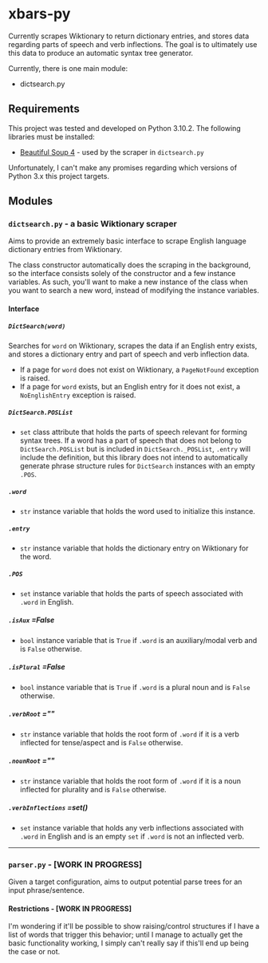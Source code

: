 # xbars-py
Currently scrapes Wiktionary to return dictionary entries, and stores data regarding parts of speech and verb inflections. The goal is to ultimately use this data to produce an automatic syntax tree generator.

Currently, there is one main module:
* dictsearch.py

## Requirements
This project was tested and developed on Python 3.10.2. The following libraries must be installed:
* [Beautiful Soup 4](https://beautiful-soup-4.readthedocs.io/en/latest/) - used by the scraper in `dictsearch.py`

Unfortunately, I can't make any promises regarding which versions of Python 3.x this project targets.

## Modules
### `dictsearch.py` - a basic Wiktionary scraper
Aims to provide an extremely basic interface to scrape English language dictionary entries from Wiktionary.

The class constructor automatically does the scraping in the background, so the interface consists solely of the constructor and a few instance variables. As such, you'll want to make a new instance of the class when you want to search a new word, instead of modifying the instance variables.

#### Interface
##### `DictSearch(word)`
Searches for `word` on Wiktionary, scrapes the data if an English entry exists, and stores a dictionary entry and part of speech and verb inflection data.
* If a page for `word` does not exist on Wiktionary, a `PageNotFound` exception is raised.
* If a page for `word` exists, but an English entry for it does not exist, a `NoEnglishEntry` exception is raised.
##### `DictSearch.POSList`
* `set` class attribute that holds the parts of speech relevant for forming syntax trees. If a word has a part of speech that does not belong to `DictSearch.POSList` but is included in `DictSearch._POSList`, `.entry` will include the definition, but this library does not intend to automatically generate phrase structure rules for `DictSearch` instances with an empty `.POS`.
##### `.word`
* `str` instance variable that holds the word used to initialize this instance.
##### `.entry`
* `str` instance variable that holds the dictionary entry on Wiktionary for the word.
##### `.POS`
* `set` instance variable that holds the parts of speech associated with `.word` in English.
##### `.isAux` *=False*
* `bool` instance variable that is `True` if `.word` is an auxiliary/modal verb and is `False` otherwise.
##### `.isPlural` *=False*
* `bool` instance variable that is `True` if `.word` is a plural noun and is `False` otherwise.
##### `.verbRoot` *=""*
* `str` instance variable that holds the root form of `.word` if it is a verb inflected for tense/aspect and is `False` otherwise.
##### `.nounRoot` *=""*
* `str` instance variable that holds the root form of `.word` if it is a noun inflected for plurality and is `False` otherwise.
##### `.verbInflections` *=set()*
* `set` instance variable that holds any verb inflections associated with `.word` in English and is an empty `set` if `.word` is not an inflected verb.
  
---

### `parser.py` - [WORK IN PROGRESS]
Given a target configuration, aims to output potential parse trees for an input phrase/sentence.

#### Restrictions - [WORK IN PROGRESS]
I'm wondering if it'll be possible to show raising/control structures if I have a list of words that trigger this behavior; until I manage to actually get the basic functionality working, I simply can't really say if this'll end up being the case or not.
